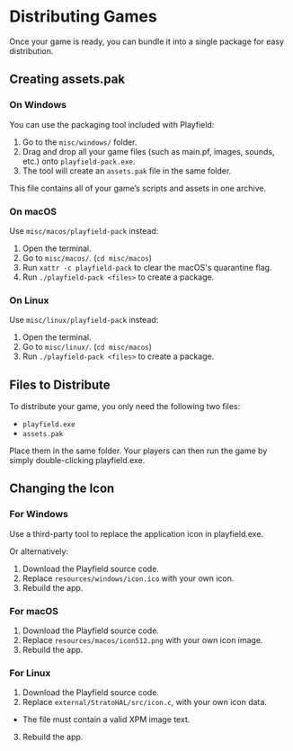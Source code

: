 Distributing Games
==================

Once your game is ready, you can bundle it into a single package for easy distribution.

## Creating assets.pak

### On Windows

You can use the packaging tool included with Playfield:

1. Go to the `misc/windows/` folder.
2. Drag and drop all your game files (such as main.pf, images, sounds, etc.) onto `playfield-pack.exe`.
3. The tool will create an `assets.pak` file in the same folder.

This file contains all of your game’s scripts and assets in one archive.

### On macOS

Use `misc/macos/playfield-pack` instead:

1. Open the terminal.
2. Go to `misc/macos/`. (`cd misc/macos`)
3. Run `xattr -c playfield-pack` to clear the macOS's quarantine flag.
4. Run `./playfield-pack <files>` to create a package.

### On Linux

Use `misc/linux/playfield-pack` instead:

1. Open the terminal.
2. Go to `misc/linux/`. (`cd misc/macos`)
3. Run `./playfield-pack <files>` to create a package.

## Files to Distribute

To distribute your game, you only need the following two files:

* `playfield.exe`
* `assets.pak`

Place them in the same folder. Your players can then run the game by simply double-clicking playfield.exe.

## Changing the Icon

### For Windows

Use a third-party tool to replace the application icon in playfield.exe.

Or alternatively:
1. Download the Playfield source code.
2. Replace `resources/windows/icon.ico` with your own icon.
3. Rebuild the app.

### For macOS

1. Download the Playfield source code.
2. Replace `resources/macos/icon512.png` with your own icon image.
3. Rebuild the app.

### For Linux

1. Download the Playfield source code.
2. Replace `external/StratoHAL/src/icon.c`, with your own icon data.
  * The file must contain a valid XPM image text.
3. Rebuild the app.
